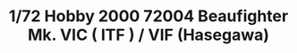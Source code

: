 ---
layout: product
title: "1/72 Hobby 2000 72004 Beaufighter Mk. VIC ( ITF ) / VIF (Hasegawa)"
price: "4600" 
desc: "Maketa"
img_path: "/assets/img/H2K72004.webp"
brand: "N/A"
available: true
special_offer: false
new: false
soon: false
cat: "010000"
subcat: "011900"
subsubcat: "0N/A"
sifra: "H2K72004"
popular: false
---